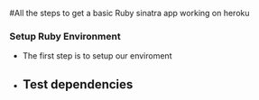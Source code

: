 #All the steps to get a basic Ruby sinatra app working on heroku 

### Setup Ruby Environment 
* The first step is to setup our enviroment 
 * ## Test dependencies
	